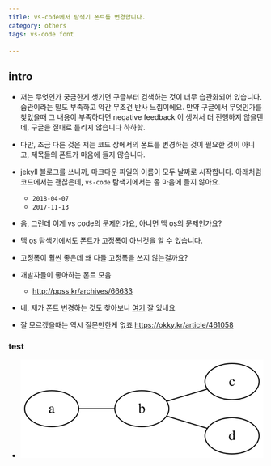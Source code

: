 ```yaml
---
title: vs-code에서 탐색기 폰트를 변경합니다. 
category: others
tags: vs-code font

---
```


## intro

- 저는 무엇인가 궁금한게 생기면 구글부터 검색하는 것이 너무 습관화되어 있습니다. 습관이라는 말도 부족하고 약간 무조건 반사 느낌이에요. 만약 구글에서 무엇인가를 찾았을때 그 내용이 부족하다면 negative feedback 이 생겨서 더 진행하지 않을텐데, 구글을 절대로 틀리지 않습니다 하하핫. 
- 다만, 조금 다른 것은 저는 코드 상에서의 폰트를 변경하는 것이 필요한 것이 아니고, 제목들의 폰트가 마음에 들지 않습니다. 
- jekyll 블로그를 쓰니까, 마크다운 파일의 이름이 모두 날짜로 시작합니다. 아래처럼 코드에서는 괜찮은데, `vs-code` 탐색기에서는 좀 마음에 들지 않아요. 
    - `2018-04-07`
    - `2017-11-13`

- 음, 그런데 이게 vs code의 문제인가요, 아니면 맥 os의 문제인가요? 

- 맥 os 탐색기에서도 폰트가 고정폭이 아닌것을 알 수 있습니다. 

- 고정폭이 훨씬 좋은데 왜 다들 고정폭을 쓰지 않는걸까요?

- 개발자들이 좋아하는 폰트 모음 
    - http://ppss.kr/archives/66633

- 네, 제가 폰트 변경하는 것도 찾아보니 [여기](http://recoveryman.tistory.com/3850) 잘 있네요 

- 잘 모르겠을때는 역시 질문만한게 없죠 https://okky.kr/article/461058


### test

- ![](/assets/images/markdown_img/simple_dot_example1.svg)